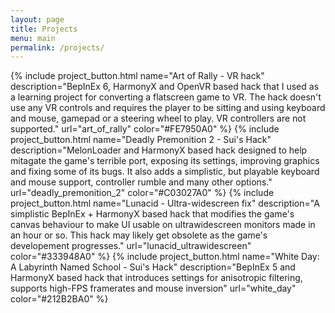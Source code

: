 ```yaml
---
layout: page
title: Projects
menu: main
permalink: /projects/
---
```

<link rel="stylesheet" href="{{ base }}/css/projects.css">

<div class="gametable-container">
{% include project_button.html name="Art of Rally - VR hack" description="BepInEx 6, HarmonyX and OpenVR based hack that I used as a learning project for converting a flatscreen game to VR. The hack doesn't use any VR controls and requires the player to be sitting and using keyboard and mouse, gamepad or a steering wheel to play. VR controllers are not supported." url="art_of_rally" color="#FE7950A0" %}
{% include project_button.html name="Deadly Premonition 2 - Sui's Hack" description="MelonLoader and HarmonyX based hack designed to help mitagate the game's terrible port, exposing its settings, improving graphics and fixing some of its bugs. It also adds a simplistic, but playable keyboard and mouse support, controller rumble and many other options." url="deadly_premonition_2" color="#C03027A0" %}
{% include project_button.html name="Lunacid - Ultra-widescreen fix" description="A simplistic BepInEx + HarmonyX based hack that modifies the game's canvas behaviour to make UI usable on ultrawidescreen monitors made in an hour or so. This hack may likely get obsolete as the game's developement progresses." url="lunacid_ultrawidescreen" color="#333948A0" %}
{% include project_button.html name="White Day: A Labyrinth Named School - Sui's Hack" description="BepInEx 5 and HarmonyX based hack that introduces settings for anisotropic filtering, supports high-FPS framerates and mouse inversion" url="white_day" color="#212B2BA0" %}
</div>

